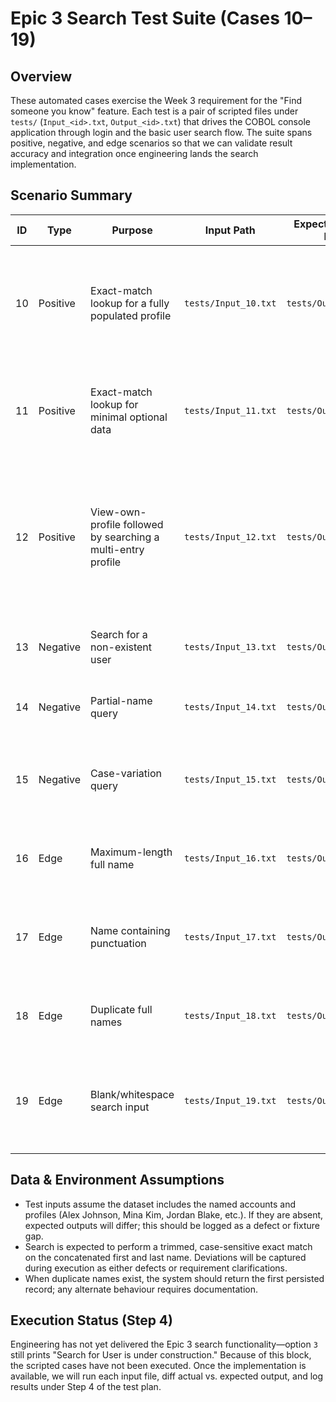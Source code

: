 # Epic 3 Search Test Suite (Cases 10–19)

## Overview
These automated cases exercise the Week 3 requirement for the "Find someone you know" feature. Each test is a pair of scripted files under `tests/` (`Input_<id>.txt`, `Output_<id>.txt`) that drives the COBOL console application through login and the basic user search flow. The suite spans positive, negative, and edge scenarios so that we can validate result accuracy and integration once engineering lands the search implementation.

## Scenario Summary
| ID | Type | Purpose | Input Path | Expected Output Path | Expected Behaviour |
|----|------|---------|------------|----------------------|--------------------|
| 10 | Positive | Exact-match lookup for a fully populated profile | `tests/Input_10.txt` | `tests/Output_10.txt` | Displays Alex Johnson's complete profile with experience and education entries. |
| 11 | Positive | Exact-match lookup for minimal optional data | `tests/Input_11.txt` | `tests/Output_11.txt` | Renders Mina Kim's profile showing `Experience: None` and `Education: None`. |
| 12 | Positive | View-own-profile followed by searching a multi-entry profile | `tests/Input_12.txt` | `tests/Output_12.txt` | Shows the logged-in user's profile, returns to menu, then prints Jordan Blake's profile with multiple entries. |
| 13 | Negative | Search for a non-existent user | `tests/Input_13.txt` | `tests/Output_13.txt` | System reports "No one by that name could be found." |
| 14 | Negative | Partial-name query | `tests/Input_14.txt` | `tests/Output_14.txt` | Treated as no match; no profile displayed. |
| 15 | Negative | Case-variation query | `tests/Input_15.txt` | `tests/Output_15.txt` | Lowercase input does not match mixed-case record; returns not found. |
| 16 | Edge | Maximum-length full name | `tests/Input_16.txt` | `tests/Output_16.txt` | Presents the long name profile without truncation. |
| 17 | Edge | Name containing punctuation | `tests/Input_17.txt` | `tests/Output_17.txt` | Matches Jean-Luc O'Connor and prints profile with punctuation intact. |
| 18 | Edge | Duplicate full names | `tests/Input_18.txt` | `tests/Output_18.txt` | Returns the first stored Jamie Lee profile consistently. |
| 19 | Edge | Blank/whitespace search input | `tests/Input_19.txt` | `tests/Output_19.txt` | Handles blank input gracefully by reporting no match and returning to menu. |

## Data & Environment Assumptions
- Test inputs assume the dataset includes the named accounts and profiles (Alex Johnson, Mina Kim, Jordan Blake, etc.). If they are absent, expected outputs will differ; this should be logged as a defect or fixture gap.
- Search is expected to perform a trimmed, case-sensitive exact match on the concatenated first and last name. Deviations will be captured during execution as either defects or requirement clarifications.
- When duplicate names exist, the system should return the first persisted record; any alternate behaviour requires documentation.

## Execution Status (Step 4)
Engineering has not yet delivered the Epic 3 search functionality—option `3` still prints "Search for User is under construction." Because of this block, the scripted cases have not been executed. Once the implementation is available, we will run each input file, diff actual vs. expected output, and log results under Step 4 of the test plan.

